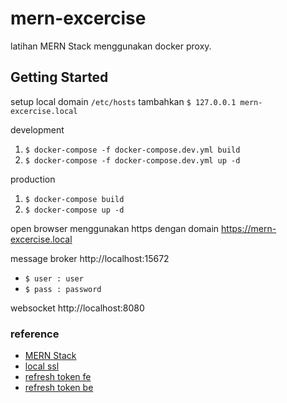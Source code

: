 # mern-excercise
latihan MERN Stack menggunakan docker proxy.

## Getting Started

setup local domain `/etc/hosts` tambahkan `$ 127.0.0.1 mern-excercise.local`

development
1. `$ docker-compose -f docker-compose.dev.yml build`
2. `$ docker-compose -f docker-compose.dev.yml up -d`

production
1. `$ docker-compose build`
2. `$ docker-compose up -d`

open browser menggunakan https dengan domain https://mern-excercise.local

message broker http://localhost:15672
- `$ user : user`
- `$ pass : password`

websocket http://localhost:8080

### reference
- [MERN Stack](https://github.com/bradtraversy/devconnector_2.0)
- [local ssl](https://hackerrdave.com/https-local-docker-nginx/)
- [refresh token fe](https://www.bezkoder.com/react-refresh-token/)
- [refresh token be](https://medium.com/@had096705/build-authentication-with-refresh-token-using-nodejs-and-express-2b7aea567a3a)
